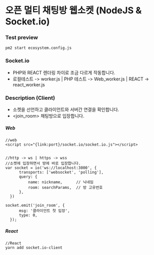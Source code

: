 # 오픈 멀티 채팅방 웹소켓 (NodeJS & Socket.io)

### Test preview
  ```
  pm2 start ecosystem.config.js
  ```

### Socket.io
- PHP와 REACT 렌더링 차이로 조금 다르게 작동합니다.
- 로컬테스트 -> worker.js | PHP 테스트 -> Web_worker.js | REACT -> react_worker.js



### Description (Client)
- 소켓을 선언하고 클라이언트와 서버간 연결을 확인합니다.
- <join_room> 채팅방으로 입장합니다. 
##### Web
  ```
  //web
  <script src="{link:port}/socket.io/socket.io.js"></script>


  //http -> ws | https -> wss
  //소켓에 입장하면서 방에 바로 입장합니다.
  var socket = io('ws://localhost:3000', {
        transports: ['websocket', 'polling'],
        query: {
            name: nickname,      // 닉네임
            room: searchParams,  // 방 고유번호
        },
    })

  socket.emit('join_room', {
        msg: '클라이언트 첫 입장',
        type: 0,
    });
  ```
##### React
  ```
  //React
  yarn add socket.io-client
  ```
  
  
